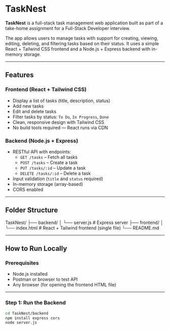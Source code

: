 # TaskNest 

**TaskNest** is a full-stack task management web application built as part of a take-home assignment for a Full-Stack Developer interview.

The app allows users to manage tasks with support for creating, viewing, editing, deleting, and filtering tasks based on their status. It uses a simple React + Tailwind CSS frontend and a Node.js + Express backend with in-memory storage.

---

## Features

### Frontend (React + Tailwind CSS)
- Display a list of tasks (title, description, status)
- Add new tasks
- Edit and delete tasks
- Filter tasks by status: `To Do`, `In Progress`, `Done`
- Clean, responsive design with Tailwind CSS
- No build tools required — React runs via CDN

### Backend (Node.js + Express)
- RESTful API with endpoints:
  - `GET /tasks` – Fetch all tasks
  - `POST /tasks` – Create a task
  - `PUT /tasks/:id` – Update a task
  - `DELETE /tasks/:id` – Delete a task
- Input validation (`title` and `status` required)
- In-memory storage (array-based)
- CORS enabled

---

##  Folder Structure
TaskNest/
├── backend/
│ └── server.js # Express server
├── frontend/
│ └── index.html # React + Tailwind frontend (single file)
└── README.md

---

##  How to Run Locally

###  Prerequisites
- Node.js installed
- Postman or browser to test API
- Any browser (for opening the frontend HTML file)

---

###  Step 1: Run the Backend

```bash
cd TaskNest/backend
npm install express cors
node server.js

